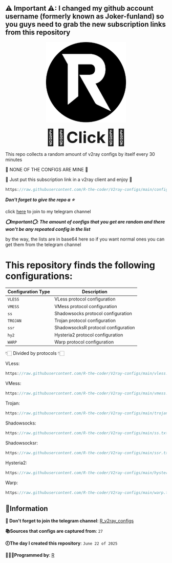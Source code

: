 ## ⚠ Important ⚠: I changed my github account username (formerly known as Joker-funland) so you guys need to grab the new subscription links from this repository

<p align="center">
  <a href="https://t.me/R_v2ray_configs" target="_blank">
    <img src="https://github.com/R-the-coder/Galactic-Annihilator/blob/main/Screenshot/R.png" alt="Description" width="250"/>
  </a>
</p>

<p align="center">
  <strong><span style="font-size:50px;">☝🏻Click☝🏻</span></strong>
</p>

This repo collects a random amount of v2ray configs by itself every 30 minutes 

🚫 NONE OF THE CONFIGS ARE MINE 🚫

🍫 Just put this subscription link in a v2ray client and enjoy 🍫

```javascript
https://raw.githubusercontent.com/R-the-coder/V2ray-configs/main/config.txt
```

***Don't forget to give the repo a ⭐***

click [here](https://t.me/R_v2ray_configs) to join to my telegram channel

***⭕Important⭕: The amount of configs that you get are random and there won't be any repeated config in the list***

by the way, the lists are in base64 here so if you want normal ones you can get them from the telegram channel

# This repository finds the following configurations:

| Configuration Type | Description                            |
|--------------------|----------------------------------------|
| `VLESS`            | VLess protocol configuration           |
| `VMESS`            | VMess protocol configuration           |
| `ss`      | Shadowsocks protocol configuration     |
| `TROJAN`           | Trojan protocol configuration          |
| `ssr`     | ShadowsocksR protocol configuration    |
| `hy2`     | Hysteria2 protocol configuration    |
| `WARP`             | Warp protocol configuration            |

👇🏻 Divided by protocols 👇🏻

VLess:

```javascript
https://raw.githubusercontent.com/R-the-coder/V2ray-configs/main/vless.txt
```

VMess:

```javascript
https://raw.githubusercontent.com/R-the-coder/V2ray-configs/main/vmess.txt
```

Trojan:

```javascript
https://raw.githubusercontent.com/R-the-coder/V2ray-configs/main/trojan.txt
```

Shadowsocks:

```javascript
https://raw.githubusercontent.com/R-the-coder/V2ray-configs/main/ss.txt
```

Shadowsocksr:

```javascript
https://raw.githubusercontent.com/R-the-coder/V2ray-configs/main/ssr.txt
```

Hysteria2:

```javascript
https://raw.githubusercontent.com/R-the-coder/V2ray-configs/main/hysteria2.txt
```

Warp:

```javascript
https://raw.githubusercontent.com/R-the-coder/V2ray-configs/main/warp.txt
```

**🔵Information**
--------------------

**📢 Don't forget to join the telegram channel**: [R_v2ray_configs](https://t.me/R_v2ray_configs)

**📚Sources that configs are captured from**: `27`

**🕖The day I created this repository**: `June 22 of 2025`

**👩🏻‍💻Programmed by**: [R](https://github.com/R-the-coder)
